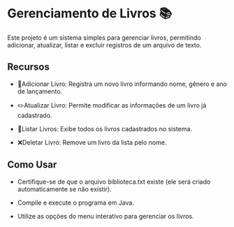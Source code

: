 
# Gerenciamento de Livros 📚
Este projeto é um sistema simples para gerenciar livros, permitindo adicionar, atualizar, listar e excluir registros de um arquivo de texto.
## Recursos

- 📌Adicionar Livro: Registra um novo livro informando nome, gênero e ano de lançamento.

- ✏️Atualizar Livro: Permite modificar as informações de um livro já cadastrado.

- 📖Listar Livros: Exibe todos os livros cadastrados no sistema.

- ❌Deletar Livro: Remove um livro da lista pelo nome.

## Como Usar

- Certifique-se de que o arquivo biblioteca.txt existe (ele será criado automaticamente se não existir).

- Compile e execute o programa em Java.

- Utilize as opções do menu interativo para gerenciar os livros.
